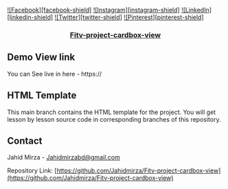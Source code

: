 
[![Facebook][facebook-shield]][facebook-url]
[![Instagram][instagram-shield]][instagram-url]
[![LinkedIn][linkedin-shield]][linkedin-url]
[![Twitter][twitter-shield]][twitter-url]
[![Pinterest][pinterest-shield]][pinterest-url]


<p align="center">
  <h3 align="center"><a href="https://github.com/Jahidmirza/Fitv-project-cardbox-view">Fitv-project-cardbox-view</a></h3>

## Demo View link

You can  See live in here - https://

## HTML Template

This main branch contains the HTML template for the project. You will get lesson by lesson source code in corresponding branches of this repository.

<!-- CONTACT -->

## Contact

Jahid Mirza - [Jahidmirzabd@gmail.com](mailto:Jahidmirzabd@gmail.com)

Repository Link: [https://github.com/Jahidmirza/Fitv-project-cardbox-view](https://github.com/Jahidmirza/Fitv-project-cardbox-view)



<!-- MARKDOWN LINKS TO GET IN TOUCH -->
[linkedin-url]: https://www.linkedin.com/jahidmirzabd
[facebook-url]: https://www.facebook.com/itzjahidmirza
[instagram-url]: https://www.instagram.com/jahidmirza
[twitter-url]: https://twitter.com/webmirzabd
[pinterest-url]: https://www.pinterest.com/webmirzabd

